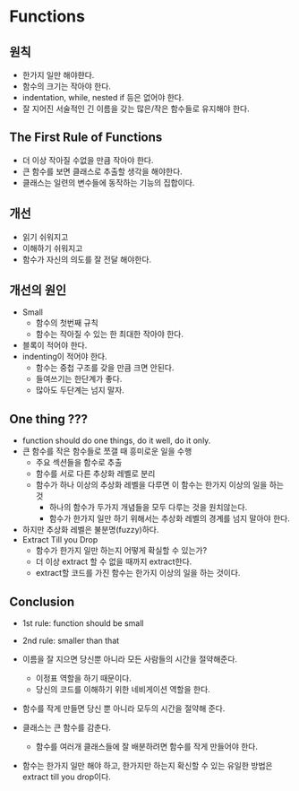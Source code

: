 # Functions

## 원칙

- 한가지 일만 해야햔다.
- 함수의 크기는 작아야 한다.
- indentation, while, nested if 등은 없어야 한다.
- 잘 지어진 서술적인 긴 이름을 갖는 많은/작은 함수들로 유지해야 한다.



## The First Rule of Functions

- 더 이상 작아질 수없을 만큼 작아야 한다.
- 큰 함수를 보면 클래스로 추출할 생각을 해야한다.
- 클래스는 일련의 변수들에 동작하는 기능의 집합이다.



## 개선

* 읽기 쉬워지고
* 이해하기 쉬워지고
* 함수가 자신의 의도를 잘 전달 해야한다.



## 개선의 원인

- Small
  - 함수의 첫번째 규칙
  - 함수는 작아질 수 있는 한 최대한 작아야 한다.
- 블록이 적어야 한다.
- indenting이 적어야 한다.
  - 함수는 중첩 구조를 갖을 만큼 크면 안된다.
  - 들여쓰기는 한단계가 좋다.
  - 많아도 두단계는 넘지 말자.



## One thing ???

* function should do one things, do it well, do it only.
* 큰 함수를 작은 함수들로 쪼갤 때 흥미로운 일을 수행
  * 주요 섹션들을 함수로 추출
  * 함수를 서로 다른 추상화 레벨로 분리
  * 함수가 하나 이상의 추상화 레벨을 다루면 이 함수는 한가지 이상의 일을 하는 것
    * 하나의 함수가 두가지 개념들을 모두 다루는 것을 원치않는다.
    * 함수가 한가지 일만 하기 위해서는 추상화 레벨의 경계를 넘지 말아야 한다.
* 하지만 추상화 레벨은 불분명(fuzzy)하다.
* Extract Till you Drop
  * 함수가 한가지 일만 하는지 어떻게 확실할 수 있는가?
  * 더 이상 extract 할 수 없을 때까지 extract한다.
  * extract할 코드를 가진 함수는 한가지 이상의 일을 하는 것이다.



## Conclusion

* 1st rule: function should be small

* 2nd rule: smaller than that

* 이름을 잘 지으면 당신뿐 아니라 모든 사람들의 시간을 절약해준다.

  * 이정표 역할을 하기 때문이다.
  * 당신의 코드를 이해하기 위한 네비게이션 역할을 한다.

* 함수를 작게 만들면 당신 뿐 아니라 모두의 시간을 절약해 준다.

* 클래스는 큰 함수를 감춘다.

  * 함수를 여러개 클래스들에 잘 배분하려면 함수를 작게 만들어야 한다.

* 함수는 한가지 일만 해야 하고, 한가지만 하는지 확신할 수 있는 유일한 방법은 extract till you drop이다.

  